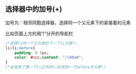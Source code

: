 ## 选择器中的加号(+)

加号为：相邻同胞选择器，选择同一个父元素下的紧接着的元素

比如页面上方的用“/”分开的导航栏

```css
/*选择li同一个父元素的下一个li元素*/
li+li:before{
    padding: 0 5px;
    color: #ccc;content: "/\00a0";
}
/*会在除了第一个li之外的li后添加一个before为元素*/
```

